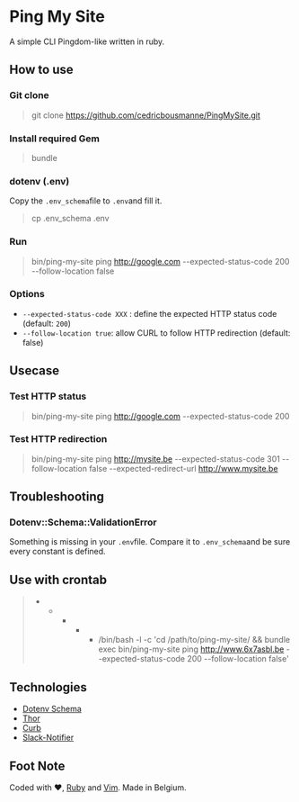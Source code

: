 # Ping My Site

A simple CLI Pingdom-like written in ruby.

## How to use

### Git clone

> git clone https://github.com/cedricbousmanne/PingMySite.git

### Install required Gem

> bundle

### dotenv (.env)

Copy the ```.env_schema```file to ```.env```and fill it.
> cp .env_schema .env

### Run

> bin/ping-my-site ping http://google.com --expected-status-code 200  --follow-location false

### Options

* ```--expected-status-code XXX``` : define the expected HTTP status code (default: ```200```)
* ```--follow-location true```: allow CURL to follow HTTP redirection (default: false)

## Usecase

### Test HTTP status

> bin/ping-my-site ping http://google.com --expected-status-code 200

### Test HTTP redirection

> bin/ping-my-site ping http://mysite.be --expected-status-code 301 --follow-location false --expected-redirect-url http://www.mysite.be

## Troubleshooting

### Dotenv::Schema::ValidationError

Something is missing in your ```.env```file. Compare it to ```.env_schema```and be sure every constant is defined.

## Use with crontab

> * * * * * /bin/bash -l -c 'cd /path/to/ping-my-site/ && bundle exec bin/ping-my-site ping http://www.6x7asbl.be --expected-status-code 200 --follow-location false'

## Technologies

* [Dotenv Schema](https://github.com/mirakui/dotenv-schema)
* [Thor](http://whatisthor.com/)
* [Curb](https://github.com/taf2/curb)
* [Slack-Notifier](https://github.com/stevenosloan/slack-notifier)

## Foot Note

Coded with &#9829;, [Ruby](https://www.ruby-lang.org/) and [Vim](http://www.vim.org/). Made in Belgium.

